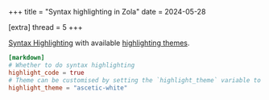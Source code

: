 +++
title = "Syntax highlighting in Zola"
date = 2024-05-28

[extra]
thread = 5
+++

[Syntax Highlighting](https://www.getzola.org/documentation/content/syntax-highlighting/) with available [highlighting themes](https://www.getzola.org/documentation/getting-started/configuration/#syntax-highlighting).

```toml
[markdown]
# Whether to do syntax highlighting
highlight_code = true
# Theme can be customised by setting the `highlight_theme` variable to a theme supported by Zola
highlight_theme = "ascetic-white"
```
